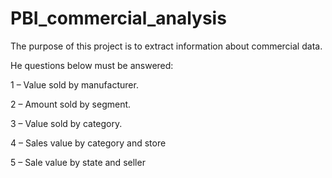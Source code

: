 # PBI_commercial_analysis

 The purpose of this project is to extract information about commercial data.

 He questions below must be answered: 

1 – Value sold by manufacturer. 

2 – Amount sold by segment.

3 – Value sold by category.

4 – Sales value by category and store

5 – Sale value by state and seller

